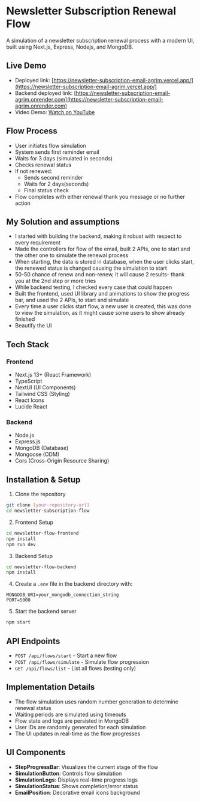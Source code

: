 # Newsletter Subscription Renewal Flow

A simulation of a newsletter subscription renewal process with a modern UI, built using Next.js, Express, Nodejs, and MongoDB.

## Live Demo

- Deployed link: [https://newsletter-subscription-email-agrim.vercel.app/](https://newsletter-subscription-email-agrim.vercel.app/)
- Backend deployed link: [https://newsletter-subscription-email-agrim.onrender.com](https://newsletter-subscription-email-agrim.onrender.com)
- Video Demo: [Watch on YouTube](https://youtu.be/6G1hYqUzJTg)

## Flow Process

- User initiates flow simulation
- System sends first reminder email
- Waits for 3 days (simulated in seconds)
- Checks renewal status
- If not renewed:
  - Sends second reminder
  - Waits for 2 days(seconds)
  - Final status check
- Flow completes with either renewal thank you message or no further action

## My Solution and assumptions

- I started with building the backend, making it robust with respect to every requirement
- Made the controllers for flow of the email, built 2 APIs, one to start and the other one to simulate the renewal process
- When starting, the data is stored in database, when the user clicks start, the renewed status is changed causing the simulation to start
- 50-50 chance of renew and non-renew, it will cause 2 results- thank you at the 2nd step or more tries
- While backend testing, I checked every case that could happen
- Built the frontend, used UI library and animations to show the progress bar, and used the 2 APIs, to start and simulate
- Every time a user clicks start flow, a new user is created, this was done to view the simulation, as it might cause some users to show already finished
- Beautify the UI

## Tech Stack

### Frontend
- Next.js 13+ (React Framework)
- TypeScript
- NextUI (UI Components)
- Tailwind CSS (Styling)
- React Icons
- Lucide React

### Backend
- Node.js
- Express.js
- MongoDB (Database)
- Mongoose (ODM)
- Cors (Cross-Origin Resource Sharing)

## Installation & Setup

1. Clone the repository
```bash
git clone [your-repository-url]
cd newsletter-subscription-flow
```

2. Frontend Setup
```bash
cd newsletter-flow-frontend
npm install
npm run dev
```

3. Backend Setup
```bash
cd newsletter-flow-backend
npm install
```

4. Create a `.env` file in the backend directory with:
```env
MONGODB_URI=your_mongodb_connection_string
PORT=5000
```

5. Start the backend server
```bash
npm start
```

## API Endpoints

- `POST /api/flows/start` - Start a new flow
- `POST /api/flows/simulate` - Simulate flow progression
- `GET /api/flows/list` - List all flows (testing only)

## Implementation Details

- The flow simulation uses random number generation to determine renewal status
- Waiting periods are simulated using timeouts
- Flow state and logs are persisted in MongoDB
- User IDs are randomly generated for each simulation
- The UI updates in real-time as the flow progresses

## UI Components

- **StepProgressBar**: Visualizes the current stage of the flow
- **SimulationButton**: Controls flow simulation
- **SimulationLogs**: Displays real-time progress logs
- **SimulationStatus**: Shows completion/error status
- **EmailPosition**: Decorative email icons background

